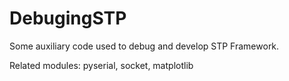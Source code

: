 # DebugingSTP
Some auxiliary code used to debug and develop STP Framework.

Related modules: pyserial, socket, matplotlib

